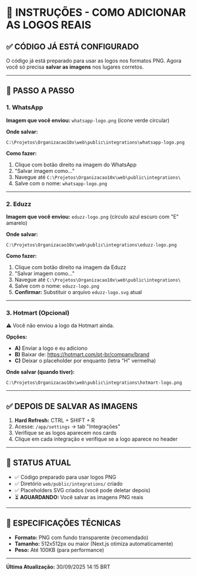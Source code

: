 # 📸 INSTRUÇÕES - COMO ADICIONAR AS LOGOS REAIS

## ✅ CÓDIGO JÁ ESTÁ CONFIGURADO

O código já está preparado para usar as logos nos formatos PNG. Agora você só precisa **salvar as imagens** nos lugares corretos.

---

## 📁 PASSO A PASSO

### **1. WhatsApp**

**Imagem que você enviou:** `whatsapp-logo.png` (ícone verde circular)

**Onde salvar:**
```
C:\Projetos\Organizacao10x\web\public\integrations\whatsapp-logo.png
```

**Como fazer:**
1. Clique com botão direito na imagem do WhatsApp
2. "Salvar imagem como..."
3. Navegue até `C:\Projetos\Organizacao10x\web\public\integrations\`
4. Salve com o nome: `whatsapp-logo.png`

---

### **2. Eduzz**

**Imagem que você enviou:** `eduzz-logo.png` (círculo azul escuro com "E" amarelo)

**Onde salvar:**
```
C:\Projetos\Organizacao10x\web\public\integrations\eduzz-logo.png
```

**Como fazer:**
1. Clique com botão direito na imagem da Eduzz
2. "Salvar imagem como..."
3. Navegue até `C:\Projetos\Organizacao10x\web\public\integrations\`
4. Salve com o nome: `eduzz-logo.png`
5. **Confirmar:** Substituir o arquivo `eduzz-logo.svg` atual

---

### **3. Hotmart (Opcional)**

⚠️ Você não enviou a logo da Hotmart ainda.

**Opções:**
- **A)** Enviar a logo e eu adiciono
- **B)** Baixar de: https://hotmart.com/pt-br/company/brand
- **C)** Deixar o placeholder por enquanto (letra "H" vermelha)

**Onde salvar (quando tiver):**
```
C:\Projetos\Organizacao10x\web\public\integrations\hotmart-logo.png
```

---

## ✅ DEPOIS DE SALVAR AS IMAGENS

1. **Hard Refresh:** CTRL + SHIFT + R
2. Acesse: `/app/settings` → tab "Integrações"
3. Verifique se as logos aparecem nos cards
4. Clique em cada integração e verifique se a logo aparece no header

---

## 🎯 STATUS ATUAL

- ✅ Código preparado para usar logos PNG
- ✅ Diretório `web/public/integrations/` criado
- ✅ Placeholders SVG criados (você pode deletar depois)
- ⏳ **AGUARDANDO:** Você salvar as imagens PNG reais

---

## 📐 ESPECIFICAÇÕES TÉCNICAS

- **Formato:** PNG com fundo transparente (recomendado)
- **Tamanho:** 512x512px ou maior (Next.js otimiza automaticamente)
- **Peso:** Até 100KB (para performance)

---

**Última Atualização:** 30/09/2025 14:15 BRT
